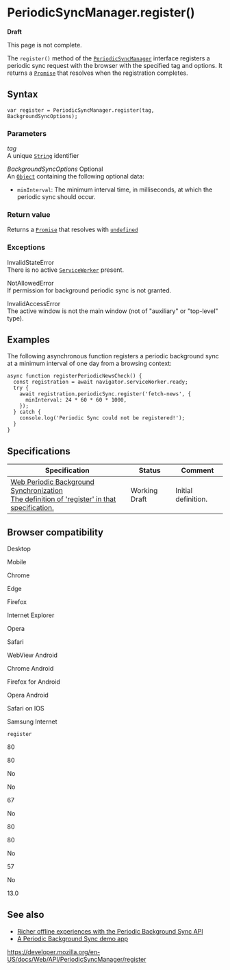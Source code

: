 PeriodicSyncManager.register()
==============================

**Draft**

This page is not complete.

The `register()` method of the [`PeriodicSyncManager`](../periodicsyncmanager) interface registers a periodic sync request with the browser with the specified tag and options. It returns a [`Promise`](https://developer.mozilla.org/en-US/docs/Web/JavaScript/Reference/Global_Objects/Promise) that resolves when the registration completes.

Syntax
------

    var register = PeriodicSyncManager.register(tag, BackgroundSyncOptions);

### Parameters

*tag*  
A unique [`String`](https://developer.mozilla.org/en-US/docs/Web/JavaScript/Reference/Global_Objects/String) identifier

 *BackgroundSyncOptions* <span class="badge inline optional">Optional</span>   
An [`Object`](https://developer.mozilla.org/en-US/docs/Web/JavaScript/Reference/Global_Objects/Object) containing the following optional data:

-   `minInterval`: The minimum interval time, in milliseconds, at which the periodic sync should occur.

### Return value

Returns a [`Promise`](https://developer.mozilla.org/en-US/docs/Web/JavaScript/Reference/Global_Objects/Promise) that resolves with [`undefined`](https://developer.mozilla.org/en-US/docs/Web/JavaScript/Reference/Global_Objects/undefined)

### Exceptions

InvalidStateError  
There is no active [`ServiceWorker`](../serviceworker) present.

NotAllowedError  
If permission for background periodic sync is not granted.

InvalidAccessError  
The active window is not the main window (not of "auxiliary" or "top-level" type).

Examples
--------

The following asynchronous function registers a periodic background sync at a minimum interval of one day from a browsing context:

    async function registerPeriodicNewsCheck() {
      const registration = await navigator.serviceWorker.ready;
      try {
        await registration.periodicSync.register('fetch-news', {
          minInterval: 24 * 60 * 60 * 1000,
        });
      } catch {
        console.log('Periodic Sync could not be registered!');
      }
    }

Specifications
--------------

<table><thead><tr class="header"><th>Specification</th><th>Status</th><th>Comment</th></tr></thead><tbody><tr class="odd"><td><a href="https://wicg.github.io/periodic-background-sync/#dom-periodicsyncmanager-register">Web Periodic Background Synchronization<br />
<span class="small">The definition of 'register' in that specification.</span></a></td><td><span class="spec-wd">Working Draft</span></td><td>Initial definition.</td></tr></tbody></table>

Browser compatibility
---------------------

Desktop

Mobile

Chrome

Edge

Firefox

Internet Explorer

Opera

Safari

WebView Android

Chrome Android

Firefox for Android

Opera Android

Safari on IOS

Samsung Internet

`register`

80

80

No

No

67

No

80

80

No

57

No

13.0

See also
--------

-   [Richer offline experiences with the Periodic Background Sync API](https://web.dev/periodic-background-sync/)
-   [A Periodic Background Sync demo app](https://webplatformapis.com/periodic_sync/periodicSync_improved.html)

<a href="https://developer.mozilla.org/en-US/docs/Web/API/PeriodicSyncManager/register" class="_attribution-link">https://developer.mozilla.org/en-US/docs/Web/API/PeriodicSyncManager/register</a>
